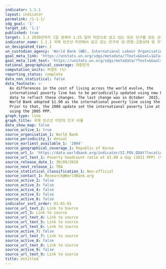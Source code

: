 ```yaml
---
indicator: 1.1.1
layout: indicator
permalink: /1-1-1/
sdg_goal: '1'
target_id: '1.1'
published: true
target: 1.1 2030년까지 1일 생계비 1.25 달러 미만으로 살고 있는 모든 인구를 모든 곳에서 종식(테스트)
indicator_name: 1.1.1 국제 빈곤선 미만에서 살고 있는 인구의 성·연령·고용상태 및 지역(도시/농촌)별 비율
un_designated_tier: I
un_custodian_agency: 'World Bank (WB), International Labour Organisation (ILO)'
goal_meta_link: 'https://unstats.un.org/sdgs/metadata/?Text=&Goal=1&Target=1.1'
goal_meta_link_text: 'https://unstats.un.org/sdgs/metadata/?Text=&Goal=1&Target=1.1'
national_geographical_coverage: 대한민국
computation_units: 퍼센트 (%)
reporting_status: complete
data_non_statistical: false
data_footnote: >-
  As differences in the cost of living across the world evolve, the
  international poverty line has to be periodically updated using new PPP price
  data to reflect these changes. The last change was in October  2015, when the
  World Bank adopted $1.90 as the international poverty line using the 2011 PPP.
  Prior to that, the 2008 update set the international poverty line at $1.25
  using the 2005 PPP.
graph_type: line
graph_title: 국제 빈곤선 미만의 인구 비율
data_show_map: false
source_active_1: true
source_organisation_1: World Bank
source_periodicity_1: Annual
source_earliest_available_1: '2004'
source_geographical_coverage_1: Republic of Korea
source_url_1: 'https://data.worldbank.org/indicator/SI.POV.DDAY?locations=GB'
source_url_text_1: Poverty headcount ratio at $1.90 a day (2011 PPP) (% of population)
source_release_date_1: 30/09/2018
source_next_release_1: TBA
source_statistical_classification_1: Non-official
source_contact_1: Research@WorldBank.org
source_active_2: false
source_active_3: false
source_active_4: false
source_active_5: false
source_active_6: false
indicator_sort_order: 01-01-01
source_url_text_2: Link to Source
source_url_3: Link to source
source_url_text_4: Link to source
source_url_text_5: Link to source
source_url_text_6: Link to source
source_active_7: false
source_url_text_7: Link to source
source_active_8: false
source_url_text_8: Link to source
source_active_9: false
source_url_text_9: Link to source
title: Untitled
---
```

